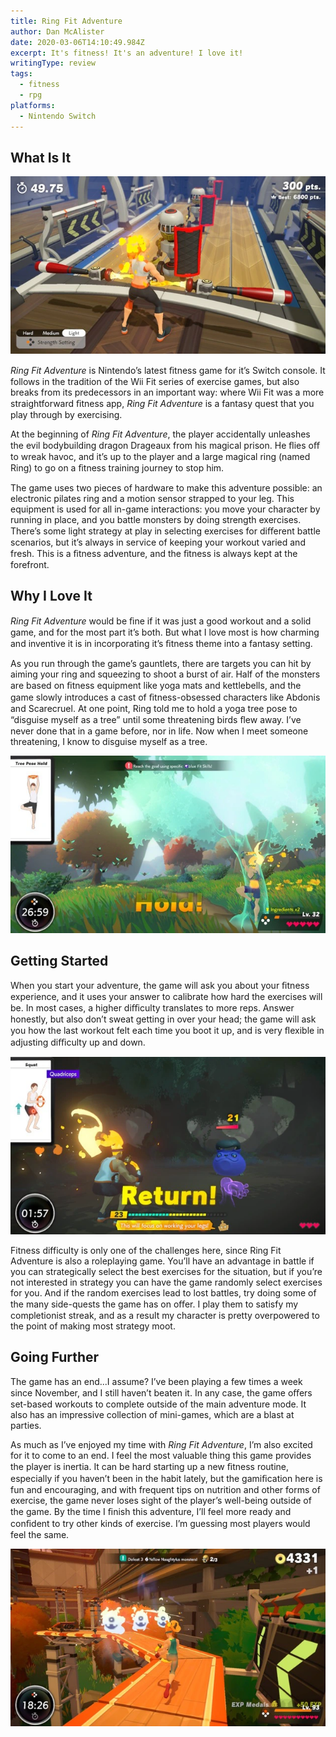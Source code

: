 ```yaml
---
title: Ring Fit Adventure
author: Dan McAlister
date: 2020-03-06T14:10:49.984Z
excerpt: It's fitness! It's an adventure! I love it!
writingType: review
tags:
  - fitness
  - rpg
platforms:
  - Nintendo Switch
---
```

## What Is It

![Picture of the player character holding a double-sided baseball bat while robots advance on her. ](/static/img/bot-battingsmll.webp "One of many mini-games in Ring Fit Adventure.")

*Ring Fit Adventure* is Nintendo’s latest ﬁtness game for it’s Switch console. It follows in the tradition of the Wii Fit series of exercise games, but also breaks from its predecessors in an important way: where Wii Fit was a more straightforward ﬁtness app, *Ring Fit Adventure* is a fantasy quest that you play through by exercising.  

At the beginning of *Ring Fit Adventure*, the player accidentally unleashes the evil bodybuilding dragon Drageaux from his magical prison. He ﬂies oﬀ to wreak havoc, and it’s up to the player and a large magical ring (named Ring) to go on a ﬁtness training journey to stop him. 

The game uses two pieces of hardware to make this adventure possible: an electronic pilates ring and a motion sensor strapped to your leg. This equipment is used for all in-game interactions: you move your character by running in place, and you battle monsters by doing strength exercises. There’s some light strategy at play in selecting exercises for diﬀerent battle scenarios, but it’s always in service of keeping your workout varied and fresh. This is a ﬁtness adventure, and the ﬁtness is always kept at the forefront.

## Why I Love It

*Ring Fit Adventure* would be ﬁne if it was just a good workout and a solid game, and for the most part it’s both. But what I love most is how charming and inventive it is in incorporating it’s ﬁtness theme into a fantasy setting.

As you run through the game’s gauntlets, there are targets you can hit by aiming your ring and squeezing to shoot a burst of air. Half of the monsters are based on ﬁtness equipment like yoga mats and kettlebells, and the game slowly introduces a cast of ﬁtness-obsessed characters like Abdonis and Scarecruel. At one point, Ring told me to hold a yoga tree pose to “disguise myself as a tree” until some threatening birds ﬂew away. I’ve never done that in a game before, nor in life. Now when I meet someone threatening, I know to disguise myself as a tree. 

![Image of a player character doing a yoga tree pose to disguise himself as a tree. ](/static/img/tree-pose-small.webp "Fooled 'em!")

## Getting Started

When you start your adventure, the game will ask you about your ﬁtness experience, and it uses your answer to calibrate how hard the exercises will be. In most cases, a higher diﬃculty translates to more reps. Answer honestly, but also don’t sweat getting in over your head; the game will ask you how the last workout felt each time you boot it up, and is very ﬂexible in adjusting diﬃculty up and down. 

![Image of a player doing squats to fight a monster shaped like a kettle bell. ](/static/img/squat-battle-small.webp)

Fitness difficulty is only one of the challenges here, since Ring Fit Adventure is also a roleplaying game. You’ll have an advantage in battle if you can strategically select the best exercises for the situation, but if you’re not interested in strategy you can have the game randomly select exercises for you. And if the random exercises lead to lost battles, try doing some of the many side-quests the game has on oﬀer. I play them to satisfy my completionist streak, and as a result my character is pretty overpowered to the point of making most strategy moot. 

## Going Further

The game has an end...I assume? I’ve been playing a few times a week since November, and I still haven’t beaten it. In any case, the game oﬀers set-based workouts to complete outside of the main adventure mode. It also has an impressive collection of mini-games, which are a blast at parties. 

As much as I’ve enjoyed my time with *Ring Fit Adventure*, I’m also excited for it to come to an end. I feel the most valuable thing this game provides the player is inertia. It can be hard starting up a new ﬁtness routine, especially if you haven’t been in the habit lately, but the gamiﬁcation here is fun and encouraging, and with frequent tips on nutrition and other forms of exercise, the game never loses sight of the player’s well-being outside of the game. By the time I ﬁnish this adventure, I’ll feel more ready and conﬁdent to try other kinds of exercise. I’m guessing most players would feel the same.

![Image of the player character running toward monsters. ](/static/img/path-to-monsters-small.webp)
